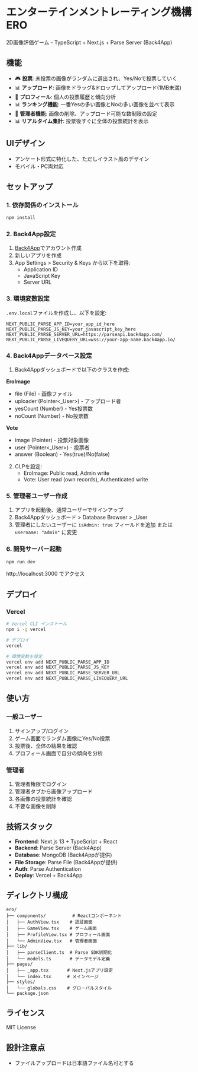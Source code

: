 # エンターテインメントレーティング機構ERO

2D画像評価ゲーム - TypeScript + Next.js + Parse Server (Back4App)

## 機能

- 🎮 **投票**: 未投票の画像がランダムに選出され、Yes/Noで投票していく
- 📊 **アップロード**: 画像をドラッグ&ドロップしてアップロード(1MB未満)
- 👤 **プロフィール**: 個人の投票履歴と傾向分析
- 📊 **ランキング機能**: 一番Yesの多い画像とNoの多い画像を並べて表示
- 🔧 **管理者機能**: 画像の削除、アップロード可能な数制限の設定
- 📊 **リアルタイム集計**: 投票後すぐに全体の投票統計を表示

## UIデザイン
- アンケート形式に特化した、ただしイラスト風のデザイン
- モバイル・PC両対応

## セットアップ

### 1. 依存関係のインストール
```bash
npm install
```

### 2. Back4App設定
1. [Back4App](https://www.back4app.com/)でアカウント作成
2. 新しいアプリを作成
3. App Settings > Security & Keys から以下を取得:
   - Application ID
   - JavaScript Key
   - Server URL

### 3. 環境変数設定
`.env.local`ファイルを作成し、以下を設定:

```env
NEXT_PUBLIC_PARSE_APP_ID=your_app_id_here
NEXT_PUBLIC_PARSE_JS_KEY=your_javascript_key_here
NEXT_PUBLIC_PARSE_SERVER_URL=https://parseapi.back4app.com/
NEXT_PUBLIC_PARSE_LIVEQUERY_URL=wss://your-app-name.back4app.io/
```

### 4. Back4Appデータベース設定
1. Back4Appダッシュボードで以下のクラスを作成:

**EroImage**
- file (File) - 画像ファイル
- uploader (Pointer<_User>) - アップロード者
- yesCount (Number) - Yes投票数
- noCount (Number) - No投票数

**Vote**
- image (Pointer<EroImage>) - 投票対象画像
- user (Pointer<_User>) - 投票者
- answer (Boolean) - Yes(true)/No(false)

2. CLPを設定:
   - EroImage: Public read, Admin write
   - Vote: User read (own records), Authenticated write

### 5. 管理者ユーザー作成
1. アプリを起動後、通常ユーザーでサインアップ
2. Back4Appダッシュボード > Database Browser > _User
3. 管理者にしたいユーザーに `isAdmin: true` フィールドを追加
   または `username: "admin"` に変更

### 6. 開発サーバー起動
```bash
npm run dev
```

http://localhost:3000 でアクセス

## デプロイ

### Vercel
```bash
# Vercel CLI インストール
npm i -g vercel

# デプロイ
vercel

# 環境変数を設定
vercel env add NEXT_PUBLIC_PARSE_APP_ID
vercel env add NEXT_PUBLIC_PARSE_JS_KEY
vercel env add NEXT_PUBLIC_PARSE_SERVER_URL
vercel env add NEXT_PUBLIC_PARSE_LIVEQUERY_URL
```

## 使い方

### 一般ユーザー
1. サインアップ/ログイン
2. ゲーム画面でランダム画像にYes/No投票
3. 投票後、全体の結果を確認
4. プロフィール画面で自分の傾向を分析

### 管理者
1. 管理者権限でログイン
2. 管理者タブから画像アップロード
3. 各画像の投票統計を確認
4. 不要な画像を削除

## 技術スタック

- **Frontend**: Next.js 13 + TypeScript + React
- **Backend**: Parse Server (Back4App)
- **Database**: MongoDB (Back4Appが提供)
- **File Storage**: Parse File (Back4Appが提供)
- **Auth**: Parse Authentication
- **Deploy**: Vercel + Back4App

## ディレクトリ構成

```
ero/
├── components/          # Reactコンポーネント
│   ├── AuthView.tsx    # 認証画面
│   ├── GameView.tsx    # ゲーム画面
│   ├── ProfileView.tsx # プロフィール画面
│   └── AdminView.tsx   # 管理者画面
├── lib/
│   ├── parseClient.ts  # Parse SDK初期化
│   └── models.ts       # データモデル定義
├── pages/
│   ├── _app.tsx       # Next.jsアプリ設定
│   └── index.tsx      # メインページ
├── styles/
│   └── globals.css    # グローバルスタイル
└── package.json
```

## ライセンス

MIT License

## 設計注意点

- ファイルアップロードは日本語ファイル名可とする
